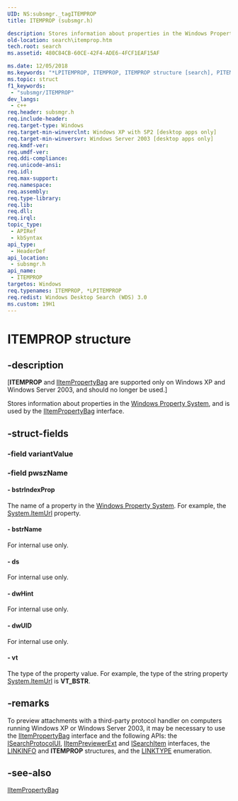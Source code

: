 ```yaml
---
UID: NS:subsmgr._tagITEMPROP
title: ITEMPROP (subsmgr.h)

description: Stores information about properties in the Windows Property System, and is used by the IItemPropertyBag interface.
old-location: search\itemprop.htm
tech.root: search
ms.assetid: 480C84CB-60CE-42F4-ADE6-4FCF1EAF15AF

ms.date: 12/05/2018
ms.keywords: "*LPITEMPROP, ITEMPROP, ITEMPROP structure [search], PITEMPROP, PITEMPROP structure pointer [search], search.itemprop, subsmgr/ITEMPROP, subsmgr/PITEMPROP"
ms.topic: struct
f1_keywords: 
 - "subsmgr/ITEMPROP"
dev_langs:
 - c++
req.header: subsmgr.h
req.include-header: 
req.target-type: Windows
req.target-min-winverclnt: Windows XP with SP2 [desktop apps only]
req.target-min-winversvr: Windows Server 2003 [desktop apps only]
req.kmdf-ver: 
req.umdf-ver: 
req.ddi-compliance: 
req.unicode-ansi: 
req.idl: 
req.max-support: 
req.namespace: 
req.assembly: 
req.type-library: 
req.lib: 
req.dll: 
req.irql: 
topic_type:
 - APIRef
 - kbSyntax
api_type:
 - HeaderDef
api_location:
 - subsmgr.h
api_name:
 - ITEMPROP
targetos: Windows
req.typenames: ITEMPROP, *LPITEMPROP
req.redist: Windows Desktop Search (WDS) 3.0
ms.custom: 19H1
---
```


# ITEMPROP structure


## -description


<p class="CCE_Message">[<b>ITEMPROP</b> and <a href="https://docs.microsoft.com/windows/desktop/search/iitempropertybag">IItemPropertyBag</a> are supported only on Windows XP and Windows Server 2003, and should no longer be used.]

Stores information about properties in the <a href="https://docs.microsoft.com/windows/desktop/properties/windows-properties-system">Windows Property System</a>, and is used by the <a href="https://docs.microsoft.com/windows/desktop/search/iitempropertybag">IItemPropertyBag</a> interface.


## -struct-fields




### -field variantValue

 


### -field pwszName

 




#### - bstrIndexProp

The name of a property in the <a href="https://docs.microsoft.com/windows/desktop/properties/windows-properties-system">Windows Property System</a>. For example, the <a href="https://docs.microsoft.com/windows/desktop/properties/props-system-itemurl">System.ItemUrl</a> property.


#### - bstrName

For internal use only.


#### - ds

For internal use only.


#### - dwHint

For internal use only.


#### - dwUID

For internal use only.


#### - vt

The type of the property value. For example, the type of the string property <a href="https://docs.microsoft.com/windows/desktop/properties/props-system-itemurl">System.ItemUrl</a> is <b>VT_BSTR</b>. 


## -remarks



To preview attachments with a third-party protocol handler on computers running Windows XP or Windows Server 2003, it may be necessary to use the <a href="https://docs.microsoft.com/windows/desktop/search/iitempropertybag">IItemPropertyBag</a> interface and the following APIs: the <a href="https://docs.microsoft.com/windows/desktop/search/-search-isearchprotocolui">ISearchProtocolUI</a>, <a href="https://docs.microsoft.com/windows/desktop/search/-search-iitempreviewerext">IItemPreviewerExt</a> and <a href="https://docs.microsoft.com/windows/desktop/search/-search-isearchitem">ISearchItem</a> interfaces, the <a href="https://docs.microsoft.com/windows/desktop/search/-search-linkinfo">LINKINFO</a> and <b>ITEMPROP</b> structures, and the <a href="https://docs.microsoft.com/windows/desktop/search/-search-linktype">LINKTYPE</a> enumeration.




## -see-also




<a href="https://docs.microsoft.com/windows/desktop/search/iitempropertybag">IItemPropertyBag</a>
 

 

